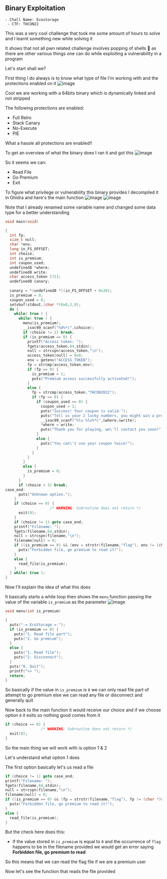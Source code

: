 <h2> Binary Exploitation </h2>

    - Chall Name: Ecostorage
     - CTF: THCON22

This was a very cool challenge that took me some amount of hours to solve and I learnt something new while solving it

It shows that not all pwn related challenge involves popping of shells 🐚 as there are other various things one can do while exploiting a vulnerability in a program

Let's start shall we?

First thing I do always is to know what type of file I'm working with and the protections enabled on it
![image](https://github.com/h4ckyou/h4ckyou.github.io/assets/127159644/481ca51d-f842-4047-9446-7e1ae444c5f1)

Cool we are working with a 64bits binary which is dynamically linked and not stripped

The following protections are enabled:
- Full Relro
- Stack Canary
- No-Execute
- PIE

What a hassle all protections are enabled!!

To get an overview of what the binary does I ran it and got this
![image](https://github.com/h4ckyou/h4ckyou.github.io/assets/127159644/519ef7e1-a6b7-4b50-a323-23e98dcc241e)

So it seems we can:
- Read File
- Go Premium
- Exit

To figure what privilege or vulnerability this binary provides I decompiled it in Ghidra and here's the main function
![image](https://github.com/h4ckyou/h4ckyou.github.io/assets/127159644/e736c469-9efc-40b6-bc0b-f17b99bce8d0)
![image](https://github.com/h4ckyou/h4ckyou.github.io/assets/127159644/1b29bd36-4b94-4d00-9f01-de0ab5e05779)

Note that I already renamed some variable name and changed some data type for a better understanding

```c
void main(void)

{
  int fp;
  size_t null;
  char *env;
  long in_FS_OFFSET;
  int choice;
  int is_premium;
  int coupon_used;
  undefined8 *where;
  undefined8 write;
  char access_token [72];
  undefined8 canary;
  
  canary = *(undefined8 *)(in_FS_OFFSET + 0x28);
  is_premium = 0;
  coupon_used = 0;
  setvbuf(stdout,(char *)0x0,2,0);
  do {
    while( true ) {
      while( true ) {
        menu(is_premium);
        __isoc99_scanf("%d%*c",&choice);
        if (choice != 2) break;
        if (is_premium == 0) {
          printf("Access token: ");
          fgets(access_token,64,stdin);
          null = strcspn(access_token,"\n");
          access_token[null] = 0x0;
          env = getenv("ACCESS_TOKEN");
          fp = strcmp(access_token,env);
          if (fp == 0) {
            is_premium = 1;
            puts("Premium access successfully activated!");
          }
          else {
            fp = strcmp(access_token,"THCON2022");
            if (fp == 0) {
              if (coupon_used == 0) {
                coupon_used = 1;
                puts("Success! Your coupon is valid.");
                puts("Tell us your 2 lucky numbers, you might win a premium access!");
                __isoc99_scanf("%lu %lu%*c",&where,&write);
                *where = write;
                puts("Thank you for playing, we\'ll contact you soon!");
              }
              else {
                puts("You can\'t use your coupon twice!");
              }
            }
          }
        }
        else {
          is_premium = 0;
        }
      }
      if (choice < 3) break;
case_end:
      puts("Unknown option.");
    }
    if (choice == 0) {
                    /* WARNING: Subroutine does not return */
      exit(0);
    }
    if (choice != 1) goto case_end;
    printf("Filename: ");
    fgets(filename,64,stdin);
    null = strcspn(filename,"\n");
    filename[null] = 0;
    if ((is_premium == 0) && (env = strstr(filename,"flag"), env != (char *)0x0)) {
      puts("Forbidden file, go premium to read it!");
    }
    else {
      read_file(is_premium);
    }
  } while( true );
}
```

Now I'll explain the idea of what this does

It basically starts a while loop then shows the `menu` function passing the value of the variable `is_premium` as the parameter
![image](https://github.com/h4ckyou/h4ckyou.github.io/assets/127159644/5b41fa42-8392-442a-8fe7-9d472f3098c1)

```c
void menu(int is_premium)

{
  puts("-= EcoStorage =-");
  if (is_premium == 0) {
    puts("1. Read file part");
    puts("2. Go premium");
  }
  else {
    puts("1. Read file");
    puts("2. Disconnect");
  }
  puts("0. Quit");
  printf(">> ");
  return;
}
```

So basically if the value in `is_premium` is `0` we can only read file part of attempt to go premium else we can read any file or disconnect and generally quit

Now back to the main function it would receive our choice and if we choose option `0` it exits so nothing good comes from it

```c
if (choice == 0) {
                /* WARNING: Subroutine does not return */
  exit(0);
}
```

So the main thing we will work with is option 1 & 2

Let's understand what option 1 does

The first option basically let's us read a file

```c
if (choice != 1) goto case_end;
printf("Filename: ");
fgets(filename,64,stdin);
null = strcspn(filename,"\n");
filename[null] = 0;
if ((is_premium == 0) && (fp = strstr(filename,"flag"), fp != (char *)0x0)) {
  puts("Forbidden file, go premium to read it!");
}
else {
  read_file(is_premium);
}
```

But the check here does this:
- If the value stored in `is_premium` is equal to `0` and the occurrence of `flag` happens to be in the filename provided we would get an error saying **Forbidden file, go premium to read**

So this means that we can read the flag file if we are a premium user

Now let's see the function that reads the file provided

































